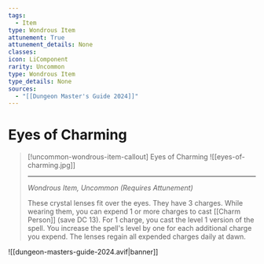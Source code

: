 ```yaml
---
tags:
  - Item
type: Wondrous Item
attunement: True
attunement_details: None
classes:
icon: LiComponent
rarity: Uncommon
type: Wondrous Item
type_details: None
sources: 
  - "[[Dungeon Master's Guide 2024]]"
---
```

# Eyes of Charming
>[!uncommon-wondrous-item-callout] Eyes of Charming
>![[eyes-of-charming.jpg]]
>
>- - -
>_Wondrous Item, Uncommon (Requires Attunement)_
>
>These crystal lenses fit over the eyes. They have 3 charges. While wearing them, you can expend 1 or more charges to cast [[Charm Person]] (save DC 13). For 1 charge, you cast the level 1 version of the spell. You increase the spell's level by one for each additional charge you expend. The lenses regain all expended charges daily at dawn.

![[dungeon-masters-guide-2024.avif|banner]]